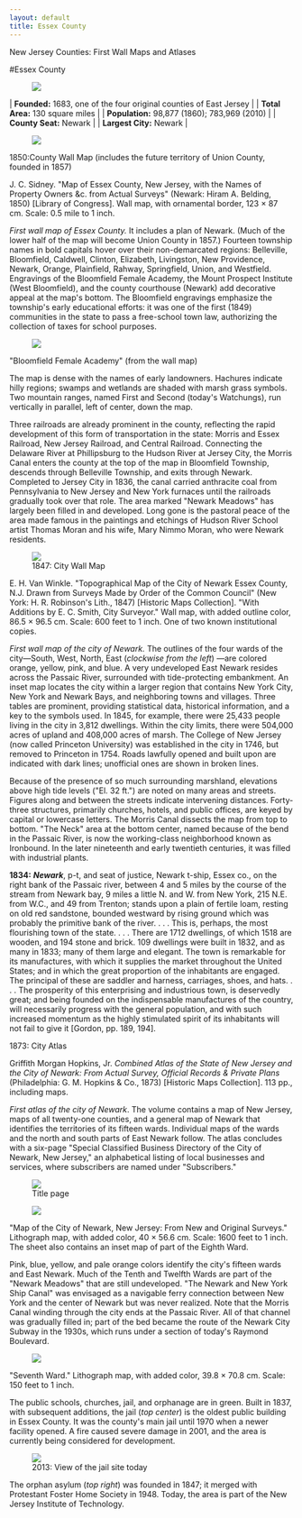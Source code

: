 ```yaml
---
layout: default
title: Essex County
---
```


<p class="type">New Jersey Counties: First Wall Maps and Atlases</p>

#Essex County

<figure class="resource county">
	<a href="#imgZoom"><img class="thumb" data-info="http://libimages.princeton.edu/loris/exhibits%2Fnj-historic-maps%2Fessex%2FEssex.jp2/info.json" src="http://libimages.princeton.edu/loris/exhibits%2Fnj-historic-maps%2Fessex%2FEssex.jp2/full/!300,300/0/native.jpg"></a>
</figure>

| **Founded:** 1683, one of the four original counties of East Jersey |
| **Total Area:** 130 square miles |
| **Population:** 98,877 (1860); 783,969 (2010) |
| **County Seat:** Newark |
| **Largest City:** Newark |

<figure class="resource">
	<a href="#imgZoom"><img class="thumb" data-info="http://libimages.princeton.edu/loris/exhibits%2Fnj-historic-maps%2Fessex%2F1850-essex-county-wall-map.jp2/info.json" src="http://libimages.princeton.edu/loris/exhibits%2Fnj-historic-maps%2Fessex%2F1850-essex-county-wall-map.jp2/full/!750,750/0/native.jpg"></a>
</figure>
1850:County Wall Map (includes the future territory of Union County, founded in 1857)

J. C. Sidney. "Map of Essex County, New Jersey, with the Names of Property Owners &c. from Actual Surveys" (Newark: Hiram A. Belding, 1850) [Library of Congress]. Wall map, with ornamental border, 123 × 87 cm. Scale: 0.5 mile to 1 inch.

_First wall map of Essex County._ It includes a plan of Newark. (Much of the lower half of the map will become Union County in 1857.) Fourteen township names in bold capitals hover over their non-demarcated regions: Belleville, Bloomfield, Caldwell, Clinton, Elizabeth, Livingston, New Providence, Newark, Orange, Plainfield, Rahway, Springfield, Union, and Westfield. Engravings of the Bloomfield Female Academy, the Mount Prospect Institute (West Bloomfield), and the county courthouse (Newark) add decorative appeal at the map's bottom. The Bloomfield engravings emphasize the township's early educational efforts: it was one of the first (1849) communities in the state to pass a free-school town law, authorizing the collection of taxes for school purposes.

<figure class="resource">
	<a href="#imgZoom"><img class="thumb" data-info="http://libimages.princeton.edu/loris/exhibits%2Fnj-historic-maps%2Fessex%2F1850-bloomfield-female-academy.jp2/info.json" src="http://libimages.princeton.edu/loris/exhibits%2Fnj-historic-maps%2Fessex%2F1850-bloomfield-female-academy.jp2/full/!750,750/0/native.jpg"></a>
</figure>

"Bloomfield Female Academy" (from the wall map)

The map is dense with the names of early landowners. Hachures indicate hilly regions; swamps and wetlands are shaded with marsh grass symbols. Two mountain ranges, named First and Second (today's Watchungs), run vertically in parallel, left of center, down the map.

Three railroads are already prominent in the county, reflecting the rapid development of this form of transportation in the state: Morris and Essex Railroad, New Jersey Railroad, and Central Railroad. Connecting the Delaware River at Phillipsburg to the Hudson River at Jersey City, the Morris Canal enters the county at the top of the map in Bloomfield Township, descends through Belleville Township, and exits through Newark. Completed to Jersey City in 1836, the canal carried anthracite coal from Pennsylvania to New Jersey and New York furnaces until the railroads gradually took over that role. The area marked "Newark Meadows" has largely been filled in and developed. Long gone is the pastoral peace of the area made famous in the paintings and etchings of Hudson River School artist Thomas Moran and his wife, Mary Nimmo Moran, who were Newark residents.

<figure class="resource">
	<a href="#imgZoom"><img class="thumb" data-info="http://libimages.princeton.edu/loris/exhibits%2Fnj-historic-maps%2Fessex%2F1847-newark-wall-map.jp2/info.json" src="http://libimages.princeton.edu/loris/exhibits%2Fnj-historic-maps%2Fessex%2F1847-newark-wall-map.jp2/full/!750,750/0/native.jpg"></a>
	<figcaption>1847: City Wall Map</figcaption>
</figure>

E. H. Van Winkle. "Topographical Map of the City of Newark Essex County, N.J. Drawn from Surveys Made by Order of the Common Council" (New York: H. R. Robinson's Lith., 1847) [Historic Maps Collection]. "With Additions by E. C. Smith, City Surveyor." Wall map, with added outline color, 86.5 × 96.5 cm. Scale: 600 feet to 1 inch. One of two known institutional copies.

_First wall map of the city of Newark._ The outlines of the four wards of the city—South, West, North, East (_clockwise from the left_) —are colored orange, yellow, pink, and blue. A very undeveloped East Newark resides across the Passaic River, surrounded with tide-protecting embankment. An inset map locates the city within a larger region that contains New York City, New York and Newark Bays, and neighboring towns and villages. Three tables are prominent, providing statistical data, historical information, and a key to the symbols used. In 1845, for example, there were 25,433 people living in the city in 3,812 dwellings. Within the city limits, there were 504,000 acres of upland and 408,000 acres of marsh. The College of New Jersey (now called Princeton University) was established in the city in 1746, but removed to Princeton in 1754. Roads lawfully opened and built upon are indicated with dark lines; unofficial ones are shown in broken lines.

Because of the presence of so much surrounding marshland, elevations above high tide levels ("El. 32 ft.") are noted on many areas and streets. Figures along and between the streets indicate intervening distances. Forty-three structures, primarily churches, hotels, and public offices, are keyed by capital or lowercase letters. The Morris Canal dissects the map from top to bottom. "The Neck" area at the bottom center, named because of the bend in the Passaic River, is now the working-class neighborhood known as Ironbound. In the later nineteenth and early twentieth centuries, it was filled with industrial plants.

**1834:** _**Newark**_, p-t, and seat of justice, Newark t-ship, Essex co., on the right bank of the Passaic river, between 4 and 5 miles by the course of the stream from Newark bay, 9 miles a little N. and W. from New York, 215 N.E. from W.C., and 49 from Trenton; stands upon a plain of fertile loam, resting on old red sandstone, bounded westward by rising ground which was probably the primitive bank of the river. . . . This is, perhaps, the most flourishing town of the state. . . . There are 1712 dwellings, of which 1518 are wooden, and 194 stone and brick. 109 dwellings were built in 1832, and as many in 1833; many of them large and elegant. The town is remarkable for its manufactures, with which it supplies the market throughout the United States; and in which the great proportion of the inhabitants are engaged. The principal of these are saddler and harness, carriages, shoes, and hats. . . . The prosperity of this enterprising and industrious town, is deservedly great; and being founded on the indispensable manufactures of the country, will necessarily progress with the general population, and with such increased momentum as the highly stimulated spirit of its inhabitants will not fail to give it [Gordon, pp. 189, 194].

1873: City Atlas

Griffith Morgan Hopkins, Jr. _Combined Atlas of the State of New Jersey and the City of Newark: From Actual Survey, Official Records & Private Plans_ (Philadelphia: G. M. Hopkins & Co., 1873) [Historic Maps Collection]. 113 pp., including maps.

_First atlas of the city of Newark_. The volume contains a map of New Jersey, maps of all twenty-one counties, and a general map of Newark that identifies the territories of its fifteen wards. Individual maps of the wards and the north and south parts of East Newark follow. The atlas concludes with a six-page "Special Classified Business Directory of the City of Newark, New Jersey," an alphabetical listing of local businesses and services, where subscribers are named under "Subscribers."

<figure class="resource">
	<a href="#imgZoom"><img class="thumb" data-info="http://libimages.princeton.edu/loris/exhibits%2Fnj-historic-maps%2Fessex%2F1873-newark-city-atlas-title-page.jp2/info.json" src="http://libimages.princeton.edu/loris/exhibits%2Fnj-historic-maps%2Fessex%2F1873-newark-city-atlas-title-page.jp2/full/!750,750/0/native.jpg"></a>
	<figcaption>Title page</figcaption>
</figure>

<figure class="resource">
	<a href="#imgZoom"><img class="thumb" data-info="http://libimages.princeton.edu/loris/exhibits%2Fnj-historic-maps%2Fessex%2F1873-newark-city-map.jp2/info.json" src="http://libimages.princeton.edu/loris/exhibits%2Fnj-historic-maps%2Fessex%2F1873-newark-city-map.jp2/full/!750,750/0/native.jpg"></a>
</figure>

"Map of the City of Newark, New Jersey: From New and Original Surveys." Lithograph map, with added color, 40 × 56.6 cm. Scale: 1600 feet to 1 inch. The sheet also contains an inset map of part of the Eighth Ward.

Pink, blue, yellow, and pale orange colors identify the city's fifteen wards and East Newark. Much of the Tenth and Twelfth Wards are part of the "Newark Meadows" that are still undeveloped. "The Newark and New York Ship Canal" was envisaged as a navigable ferry connection between New York and the center of Newark but was never realized. Note that the Morris Canal winding through the city ends at the Passaic River. All of that channel was gradually filled in; part of the bed became the route of the Newark City Subway in the 1930s, which runs under a section of today's Raymond Boulevard.

<figure class="resource">
	<a href="#imgZoom"><img class="thumb" data-info="http://libimages.princeton.edu/loris/exhibits%2Fnj-historic-maps%2Fessex%2F1873-newark-seventh-ward-map.jp2/info.json" src="http://libimages.princeton.edu/loris/exhibits%2Fnj-historic-maps%2Fessex%2F1873-newark-seventh-ward-map.jp2/full/!750,750/0/native.jpg"></a>
</figure>

"Seventh Ward." Lithograph map, with added color, 39.8 × 70.8 cm. Scale: 150 feet to 1 inch.

The public schools, churches, jail, and orphanage are in green. Built in 1837, with subsequent additions, the jail (_top center_) is the oldest public building in Essex County. It was the county's main jail until 1970 when a newer facility opened. A fire caused severe damage in 2001, and the area is currently being considered for development.

<figure class="resource">
	<a href="#imgZoom"><img class="thumb" data-info="http://libimages.princeton.edu/loris/exhibits%2Fnj-historic-maps%2Fessex%2F2013-newark-county-jail.jp2/info.json" src="http://libimages.princeton.edu/loris/exhibits%2Fnj-historic-maps%2Fessex%2F2013-newark-county-jail.jp2/full/!750,750/0/native.jpg"></a>
	<figcaption>2013: View of the jail site today</figcaption>
</figure>

The orphan asylum (_top right_) was founded in 1847; it merged with Protestant Foster Home Society in 1948. Today, the area is part of the New Jersey Institute of Technology.